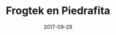 ---
layout: post
categories: day-by-day
date: 2017-09-29
title: Frogtek en Piedrafita
image: /images/blog/thumbnails/2017-09-29-frogtek-en-piedrafita.jpg
fullimage: /images/blog/2017-09-29-frogtek-en-piedrafita.jpg
---